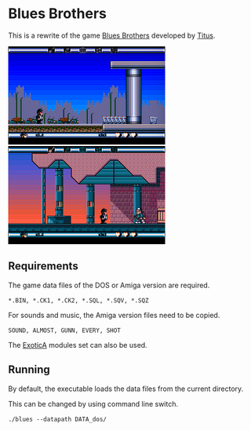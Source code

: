 
# Blues Brothers

This is a rewrite of the game [Blues Brothers](https://www.mobygames.com/game/blues-brothers) developed by [Titus](https://www.mobygames.com/company/titus-interactive-sa).

![Screenshot1](blues1.png) ![Screenshot2](blues2.png)


## Requirements

The game data files of the DOS or Amiga version are required.

```
*.BIN, *.CK1, *.CK2, *.SQL, *.SQV, *.SQZ
```

For sounds and music, the Amiga version files need to be copied.

```
SOUND, ALMOST, GUNN, EVERY, SHOT
```

The [ExoticA](https://www.exotica.org.uk/wiki/The_Blues_Brothers) modules set can also be used.


## Running

By default, the executable loads the data files from the current directory.

This can be changed by using command line switch.

```
./blues --datapath DATA_dos/
```
